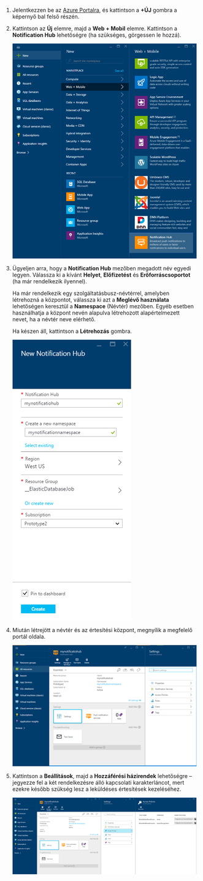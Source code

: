 

1. Jelentkezzen be az [Azure Portalra](https://portal.azure.com), és kattintson a **+ÚJ** gombra a képernyő bal felső részén.

2. Kattintson az **Új** elemre, majd a **Web + Mobil** elemre. Kattintson a **Notification Hub** lehetőségre (ha szükséges, görgessen le hozzá).

    ![Azure Portal – Notification Hub létrehozása](./media/notification-hubs-portal-create-new-hub/notification-hubs-azure-portal-create.png)

3. Ügyeljen arra, hogy a **Notification Hub** mezőben megadott név egyedi legyen. Válassza ki a kívánt **Helyet**, **Előfizetést** és **Erőforráscsoportot** (ha már rendelkezik ilyennel). 
 
    Ha már rendelkezik egy szolgáltatásbusz-névtérrel, amelyben létrehozná a központot, válassza ki azt a **Meglévő használata** lehetőségen keresztül a **Namespace** (Névtér) mezőben.  Egyéb esetben használhatja a központ nevén alapulva létrehozott alapértelmezett nevet, ha a névtér neve elérhető. 

    Ha készen áll, kattintson a **Létrehozás** gombra.

    ![Azure Portal – Notification hub tulajdonságainak megadása](./media/notification-hubs-portal-create-new-hub/notification-hubs-azure-portal-settings.png)

4. Miután létrejött a névtér és az értesítési központ, megnyílik a megfelelő portál oldala. 

    ![Azure Portal – Notification hub portáloldala](./media/notification-hubs-portal-create-new-hub/notification-hubs-azure-portal-page.png)
       
5. Kattintson a **Beállítások**, majd a **Hozzáférési házirendek** lehetőségre – jegyezze fel a két rendelkezésre álló kapcsolati karakterláncot, mert ezekre később szükség lesz a leküldéses értesítések kezeléséhez.

    ![Azure Portal - Értesítési központ kapcsolati karakterláncai](./media/notification-hubs-portal-create-new-hub/notification-hubs-connection-strings-portal.png)


<!--HONumber=Sep16_HO4-->


